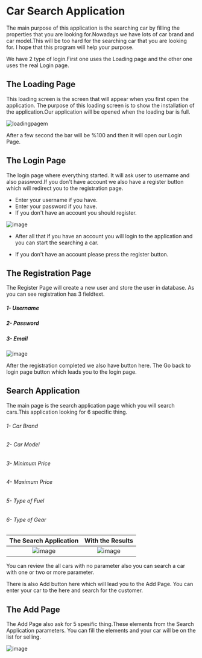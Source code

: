#  Car Search Application 

The main purpose of this application is the searching car by filling the properties that you are looking for.Nowadays we have lots of car brand and car model.This will be too hard for the searching car that you are looking for. I hope that this program will help your purpose.

We have 2 type of login.First one uses the Loading page and the other one uses the real Login page.

## The Loading Page 

This loading screen is the screen that will appear when you first open the application. The purpose of this loading screen is to show the installation of the application.Our application will be opened when the loading bar is full.

![loadingpagem](https://user-images.githubusercontent.com/131232831/233302224-441d87dc-9d20-40c9-8675-b178cf418d42.png)

After a few second the bar will be %100 and then it will open our Login Page.

## The Login Page

The login page where everything started. It will ask user to username and also password.If you don't have account we also have a register button which will redirect you to the registration page. 

- Enter your username if you have.
- Enter your password if you have.
- If you don't have an account you should register.

![image](https://user-images.githubusercontent.com/131232831/233304148-b3b1977d-4f32-4323-937d-74036f6b7fc6.png)

- After all that if you have an account you will login to the application and you can start the searching a car.

- If you don't have an account please press the register button.

## The Registration Page

The Register Page will create a new user and store the user in database. As you can see registration has 3 fieldtext.

##### 1- Username 
##### 2- Password
##### 3- Email
![image](https://user-images.githubusercontent.com/131232831/233307933-5c4e9bb3-1064-46db-8978-16e199bb2fc6.png)

After the registration completed we also have button here. The Go back to login page button which leads you to the login page.


## Search Application

The main page is the search application page which you will search cars.This application looking for 6 specific thing.

###### 1- Car Brand 
###### 2- Car Model
###### 3- Minimum Price
###### 4- Maximum Price
###### 5- Type of Fuel
###### 6- Type of Gear

The Search Application             |  With the Results
:-------------------------:|:-------------------------:
![image](https://user-images.githubusercontent.com/131232831/233309446-649887fd-4040-4988-933d-4b4b1f7a4d36.png)  |  ![image](https://user-images.githubusercontent.com/131232831/233314093-f267d168-3ace-47a1-b735-08565a9d9d76.png)



You can review the all cars with no parameter also you can search a car with one or two or more parameter.

There is also Add button here which will lead you to the Add Page. You can enter your car to the here and search for the customer.


## The Add Page

The Add Page also ask for 5 spesific thing.These elements from the Search Application parameters. You can fill the elements and your car will be on the list for selling.

![image](https://user-images.githubusercontent.com/131232831/233312191-c7a91825-34c0-4f93-b34e-e83f2f9c01e2.png)

